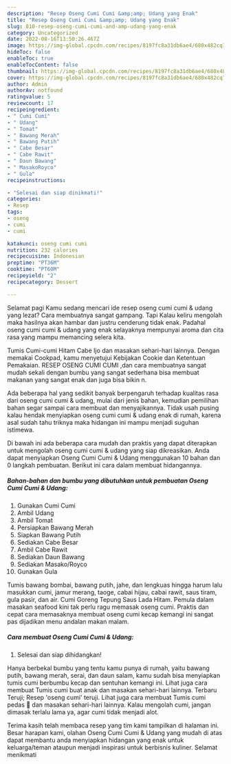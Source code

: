 ```yaml
---
description: "Resep Oseng Cumi Cumi &amp;amp; Udang yang Enak"
title: "Resep Oseng Cumi Cumi &amp;amp; Udang yang Enak"
slug: 810-resep-oseng-cumi-cumi-and-amp-udang-yang-enak
category: Uncategorized
date: 2022-08-16T13:50:26.467Z
image: https://img-global.cpcdn.com/recipes/8197fc8a31db6ae4/680x482cq70/oseng-cumi-cumi-udang-foto-resep-utama.jpg
hideToc: false
enableToc: true
enableTocContent: false
thumbnail: https://img-global.cpcdn.com/recipes/8197fc8a31db6ae4/680x482cq70/oseng-cumi-cumi-udang-foto-resep-utama.jpg
cover: https://img-global.cpcdn.com/recipes/8197fc8a31db6ae4/680x482cq70/oseng-cumi-cumi-udang-foto-resep-utama.jpg
author: Admin
authorAv: notfound
ratingvalue: 5
reviewcount: 17
recipeingredient:
- " Cumi Cumi"
- " Udang"
- " Tomat"
- " Bawang Merah"
- " Bawang Putih"
- " Cabe Besar"
- " Cabe Rawit"
- " Daun Bawang"
- " MasakoRoyco"
- " Gula"
recipeinstructions:

- "Selesai dan siap dinikmati!"
categories:
- Resep
tags:
- oseng
- cumi
- cumi

katakunci: oseng cumi cumi 
nutrition: 232 calories
recipecuisine: Indonesian
preptime: "PT36M"
cooktime: "PT60M"
recipeyield: "2"
recipecategory: Dessert

---
```



Selamat pagi Kamu sedang mencari ide resep oseng cumi cumi &amp; udang yang lezat? Cara membuatnya sangat gampang. Tapi Kalau keliru mengolah maka hasilnya akan hambar dan justru cenderung tidak enak. Padahal oseng cumi cumi &amp; udang yang enak selayaknya mempunyai aroma dan cita rasa yang mampu memancing selera kita.


Tumis Cumi-cumi Hitam Cabe Ijo dan masakan sehari-hari lainnya. Dengan memakai Cookpad, kamu menyetujui Kebijakan Cookie dan Ketentuan Pemakaian. RESEP OSENG CUMI CUMI ,dan cara membuatnya sangat mudah sekali dengan bumbu yang sangat sederhana bisa membuat makanan yang sangat enak dan juga bisa bikin n.

Ada beberapa hal yang sedikit banyak berpengaruh terhadap kualitas rasa dari oseng cumi cumi &amp; udang, mulai dari jenis bahan, kemudian pemilihan bahan segar sampai cara membuat dan menyajikannya. Tidak usah pusing kalau hendak menyiapkan oseng cumi cumi &amp; udang enak di rumah, karena asal sudah tahu triknya maka hidangan ini mampu menjadi suguhan istimewa.


Di bawah ini ada beberapa cara mudah dan praktis yang dapat diterapkan untuk mengolah oseng cumi cumi &amp; udang yang siap dikreasikan. Anda dapat menyiapkan Oseng Cumi Cumi &amp; Udang menggunakan 10 bahan dan 0 langkah pembuatan. Berikut ini cara dalam membuat hidangannya.

<!--inarticleads1-->

##### Bahan-bahan dan bumbu yang dibutuhkan untuk pembuatan Oseng Cumi Cumi &amp; Udang:

1. Gunakan  Cumi Cumi
1. Ambil  Udang
1. Ambil  Tomat
1. Persiapkan  Bawang Merah
1. Siapkan  Bawang Putih
1. Sediakan  Cabe Besar
1. Ambil  Cabe Rawit
1. Sediakan  Daun Bawang
1. Sediakan  Masako/Royco
1. Gunakan  Gula


Tumis bawang bombai, bawang putih, jahe, dan lengkuas hingga harum lalu masukkan cumi, jamur merang, taoge, cabai hijau, cabai rawit, saus tiram, gula pasir, dan air. Cumi Goreng Tepung Saus Lada Hitam. Pemula dalam masakan seafood kini tak perlu ragu memasak oseng cumi. Praktis dan cepat cara memasaknya membuat oseng cumi kecap kemangi ini sangat pas dijadikan menu andalan makan malam. 

<!--inarticleads2-->

##### Cara membuat Oseng Cumi Cumi &amp; Udang:


1. Selesai dan siap dihidangkan!

Hanya berbekal bumbu yang tentu kamu punya di rumah, yaitu bawang putih, bawang merah, serai, dan daun salam, kamu sudah bisa menyiapkan tumis cumi berbumbu kecap dan sentuhan kemangi ini. Lihat juga cara membuat Tumis cumi buat anak dan masakan sehari-hari lainnya. Terbaru Teruji; Resep &#39;oseng cumi&#39; teruji. Lihat juga cara membuat Tumis cumi pedas 🦑 dan masakan sehari-hari lainnya. Kalau mengolah cumi, jangan dimasak terlalu lama ya, agar cumi tidak menjadi alot. 

Terima kasih telah membaca resep yang tim kami tampilkan di halaman ini. Besar harapan kami, olahan Oseng Cumi Cumi &amp; Udang yang mudah di atas dapat membantu anda menyiapkan hidangan yang enak untuk keluarga/teman ataupun menjadi inspirasi untuk berbisnis kuliner. Selamat menikmati
